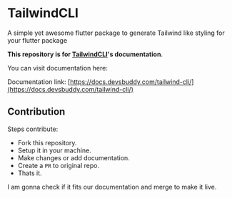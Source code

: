 # TailwindCLI

A simple yet awesome flutter package to generate Tailwind like styling for your flutter package

**This repository is for [TailwindCLI](https://github.com/thedevsbuddy/tailwind_cli)'s documentation**.

You can visit documentation here:

Documentation link: [https://docs.devsbuddy.com/tailwind-cli/](https://docs.devsbuddy.com/tailwind-cli/)

## Contribution

Steps contribute:
- Fork this repository.
- Setup it in your machine.
- Make changes or add documentation.
- Create a `PR` to original repo.
- Thats it.

I am gonna check if it fits our documentation and merge to make it live.